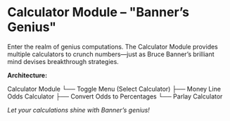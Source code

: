 # Calculator Module – "Banner’s Genius"

Enter the realm of genius computations. The Calculator Module provides multiple calculators to crunch numbers—just as Bruce Banner’s brilliant mind devises breakthrough strategies.

**Architecture:**

Calculator Module └── Toggle Menu (Select Calculator) ├── Money Line Odds Calculator ├── Convert Odds to Percentages └── Parlay Calculator


*Let your calculations shine with Banner’s genius!*